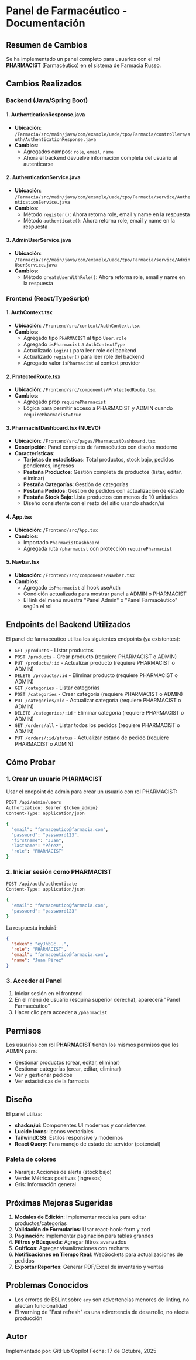 # Panel de Farmacéutico - Documentación

## Resumen de Cambios

Se ha implementado un panel completo para usuarios con el rol **PHARMACIST** (Farmacéutico) en el sistema de Farmacia Russo.

## Cambios Realizados

### Backend (Java/Spring Boot)

#### 1. AuthenticationResponse.java
- **Ubicación**: `/Farmacia/src/main/java/com/example/uade/tpo/Farmacia/controllers/auth/AuthenticationResponse.java`
- **Cambios**: 
  - Agregados campos: `role`, `email`, `name`
  - Ahora el backend devuelve información completa del usuario al autenticarse

#### 2. AuthenticationService.java
- **Ubicación**: `/Farmacia/src/main/java/com/example/uade/tpo/Farmacia/service/AuthenticationService.java`
- **Cambios**:
  - Método `register()`: Ahora retorna role, email y name en la respuesta
  - Método `authenticate()`: Ahora retorna role, email y name en la respuesta

#### 3. AdminUserService.java
- **Ubicación**: `/Farmacia/src/main/java/com/example/uade/tpo/Farmacia/service/AdminUserService.java`
- **Cambios**:
  - Método `createUserWithRole()`: Ahora retorna role, email y name en la respuesta

### Frontend (React/TypeScript)

#### 1. AuthContext.tsx
- **Ubicación**: `/Frontend/src/context/AuthContext.tsx`
- **Cambios**:
  - Agregado tipo `PHARMACIST` al tipo `User.role`
  - Agregado `isPharmacist` a `AuthContextType`
  - Actualizado `login()` para leer role del backend
  - Actualizado `register()` para leer role del backend
  - Agregado valor `isPharmacist` al context provider

#### 2. ProtectedRoute.tsx
- **Ubicación**: `/Frontend/src/components/ProtectedRoute.tsx`
- **Cambios**:
  - Agregado prop `requirePharmacist`
  - Lógica para permitir acceso a PHARMACIST y ADMIN cuando `requirePharmacist=true`

#### 3. PharmacistDashboard.tsx (NUEVO)
- **Ubicación**: `/Frontend/src/pages/PharmacistDashboard.tsx`
- **Descripción**: Panel completo de farmacéutico con diseño moderno
- **Características**:
  - **Tarjetas de estadísticas**: Total productos, stock bajo, pedidos pendientes, ingresos
  - **Pestaña Productos**: Gestión completa de productos (listar, editar, eliminar)
  - **Pestaña Categorías**: Gestión de categorías
  - **Pestaña Pedidos**: Gestión de pedidos con actualización de estado
  - **Pestaña Stock Bajo**: Lista productos con menos de 10 unidades
  - Diseño consistente con el resto del sitio usando shadcn/ui

#### 4. App.tsx
- **Ubicación**: `/Frontend/src/App.tsx`
- **Cambios**:
  - Importado `PharmacistDashboard`
  - Agregada ruta `/pharmacist` con protección `requirePharmacist`

#### 5. Navbar.tsx
- **Ubicación**: `/Frontend/src/components/Navbar.tsx`
- **Cambios**:
  - Agregado `isPharmacist` al hook useAuth
  - Condición actualizada para mostrar panel a ADMIN o PHARMACIST
  - El link del menú muestra "Panel Admin" o "Panel Farmacéutico" según el rol

## Endpoints del Backend Utilizados

El panel de farmacéutico utiliza los siguientes endpoints (ya existentes):

- `GET /products` - Listar productos
- `POST /products` - Crear producto (requiere PHARMACIST o ADMIN)
- `PUT /products/:id` - Actualizar producto (requiere PHARMACIST o ADMIN)
- `DELETE /products/:id` - Eliminar producto (requiere PHARMACIST o ADMIN)
- `GET /categories` - Listar categorías
- `POST /categories` - Crear categoría (requiere PHARMACIST o ADMIN)
- `PUT /categories/:id` - Actualizar categoría (requiere PHARMACIST o ADMIN)
- `DELETE /categories/:id` - Eliminar categoría (requiere PHARMACIST o ADMIN)
- `GET /orders/all` - Listar todos los pedidos (requiere PHARMACIST o ADMIN)
- `PUT /orders/:id/status` - Actualizar estado de pedido (requiere PHARMACIST o ADMIN)

## Cómo Probar

### 1. Crear un usuario PHARMACIST

Usar el endpoint de admin para crear un usuario con rol PHARMACIST:

```bash
POST /api/admin/users
Authorization: Bearer {token_admin}
Content-Type: application/json

{
  "email": "farmaceutico@farmacia.com",
  "password": "password123",
  "firstname": "Juan",
  "lastname": "Pérez",
  "role": "PHARMACIST"
}
```

### 2. Iniciar sesión como PHARMACIST

```bash
POST /api/auth/authenticate
Content-Type: application/json

{
  "email": "farmaceutico@farmacia.com",
  "password": "password123"
}
```

La respuesta incluirá:
```json
{
  "token": "eyJhbGc...",
  "role": "PHARMACIST",
  "email": "farmaceutico@farmacia.com",
  "name": "Juan Pérez"
}
```

### 3. Acceder al Panel

1. Iniciar sesión en el frontend
2. En el menú de usuario (esquina superior derecha), aparecerá "Panel Farmacéutico"
3. Hacer clic para acceder a `/pharmacist`

## Permisos

Los usuarios con rol **PHARMACIST** tienen los mismos permisos que los ADMIN para:
- Gestionar productos (crear, editar, eliminar)
- Gestionar categorías (crear, editar, eliminar)
- Ver y gestionar pedidos
- Ver estadísticas de la farmacia

## Diseño

El panel utiliza:
- **shadcn/ui**: Componentes UI modernos y consistentes
- **Lucide Icons**: Iconos vectoriales
- **TailwindCSS**: Estilos responsive y modernos
- **React Query**: Para manejo de estado de servidor (potencial)

### Paleta de colores
- Naranja: Acciones de alerta (stock bajo)
- Verde: Métricas positivas (ingresos)
- Gris: Información general

## Próximas Mejoras Sugeridas

1. **Modales de Edición**: Implementar modales para editar productos/categorías
2. **Validación de Formularios**: Usar react-hook-form y zod
3. **Paginación**: Implementar paginación para tablas grandes
4. **Filtros y Búsqueda**: Agregar filtros avanzados
5. **Gráficos**: Agregar visualizaciones con recharts
6. **Notificaciones en Tiempo Real**: WebSockets para actualizaciones de pedidos
7. **Exportar Reportes**: Generar PDF/Excel de inventario y ventas

## Problemas Conocidos

- Los errores de ESLint sobre `any` son advertencias menores de linting, no afectan funcionalidad
- El warning de "Fast refresh" es una advertencia de desarrollo, no afecta producción

## Autor

Implementado por: GitHub Copilot
Fecha: 17 de Octubre, 2025

